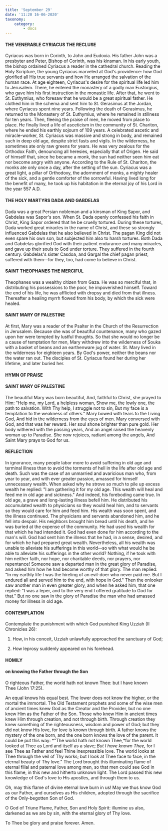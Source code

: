 ```yaml
---
title: 'September 29'
date: '11:20 16-06-2020'
taxonomy:
    category:
        - docs
---
```


#### THE VENERABLE CYRIACUS THE RECLUSE

Cyriacus was born in Corinth, to John and Eudoxia. His father John was a presbyter and Peter, Bishop of Corinth, was his kinsman. In his early youth, the bishop ordained Cyriacus a reader in the cathedral church. Reading the Holy Scripture, the young Cyriacus marveled at God's providence: how God glorified all His true servants and how He arranged the salvation of the human race. At age eighteen, Cyriacus's desire for the spiritual life led him to Jerusalem. There, he entered the monastery of a godly man Eustorgius, who gave him his first instruction in the monastic life. After that, he went to St. Euthymius, who foresaw that he would be a great spiritual father. He clothed him in the schema and sent him to St. Gerasimus at the Jordan, where Cyriacus spent nine years. Following the death of Gerasimus, he returned to the Monastery of St. Euthymius, where he remained in stillness for ten years. Then, fleeing the praise of men, he moved from place to place. He finally lived a life of asceticism in the community of St. Chariton, where he ended his earthly sojourn of 109 years. A celebrated ascetic and miracle-worker, St. Cyriacus was massive and strong in body, and remained such in deep old age, despite strict fasts and vigils. In the wilderness, he sometimes ate only raw greens for years. He was very zealous for the Orthodox Faith, denouncing all heresies, especially that of Origen. He said of himself that, since he became a monk, the sun had neither seen him eat nor become angry with anyone. According to the Rule of St. Chariton, the monks ate only once a day, after the setting of the sun. Cyriacus was a great light, a pillar of Orthodoxy, the adornment of monks, a mighty healer of the sick, and a gentle comforter of the sorrowful. Having lived long for the benefit of many, he took up his habitation in the eternal joy of his Lord in the year 557 A.D.

#### THE HOLY MARTYRS DADA AND GABDELAS

Dada was a great Persian nobleman and a kinsman of King Sapor, and Gabdelas was Sapor's son. When St. Dada openly confessed his faith in Christ, King Sapor ordered that he be cruelly tortured. During these tortures, Dada worked great miracles in the name of Christ, and these so strongly influenced Gabdelas that he also believed in Christ. The pagan King did not even spare his own son, but subjected him also to harsh tortures. Both Dada and Gabdelas glorified God with their patient endurance and many miracles, and gave up their souls to God under torture. They suffered in the fourth century. Gabdelas's sister Casdoa, and Gargal the chief pagan priest, suffered with them--for they, too, had come to believe in Christ.

#### SAINT THEOPHANES THE MERCIFUL

Theophanes was a wealthy citizen from Gaza. He was so merciful that, in distributing his possessions to the poor, he impoverished himself. Toward the end of his life, he was afflicted with dropsy and died from that illness. Thereafter a healing myrrh flowed from his body, by which the sick were healed. 

#### SAINT MARY OF PALESTINE

At first, Mary was a reader of the Psalter in the Church of the Resurrection in Jerusalem. Because she was of beautiful countenance, many who gazed upon her were tempted by lustful thoughts. So that she would no longer be a cause of temptation for men, Mary withdrew into the wilderness of Souka with a basket of beans and an earthenware jug of water. St. Mary lived in the wilderness for eighteen years. By God's power, neither the beans nor the water ran out. The disciples of St. Cyriacus found her during her lifetime, and later buried her.


#### HYMN OF PRAISE
#### 
#### SAINT MARY OF PALESTINE

The beautiful Mary was born beautiful,
And, faithful to Christ, she prayed to Him:
"Help me, my Lord, a helpless woman,
Show me, the lowly one, the path to salvation.
With Thy help, I struggle not to sin,
But my face is a temptation to the weakness of others."
Mary bowed with tears to the Living God,
And hid in the wilderness from the eyes of men.
Mary conversed with God, and that was her reward.
Her soul shone brighter than pure gold.
Her body withered with the passing years,
And an angel raised the heavenly woman up to Paradise.
She now rejoices, radiant among the angels,
And Saint Mary prays to God for us.


#### REFLECTION


In ignorance, many people labor more to avoid suffering in old age and terminal illness than to avoid the torments of hell in the life after old age and death. Such was the case of an unmarried and avaricious man who, from year to year, and with ever greater passion, amassed for himself unnecessary wealth. When asked why he strove so much to pile up excess wealth he replied: "I am gathering it for my old age. This wealth will heal and feed me in old age and sickness." And indeed, his foreboding came true. In old age, a grave and long-lasting illness befell him. He distributed his accumulated wealth to physicians so they would heal him, and to servants so they would care for him and feed him. His wealth was soon spent, and the illness continued. The physicians and servants abandoned him, and he fell into despair. His neighbors brought him bread until his death, and he was buried at the expense of the community. He had used his wealth for that which he had intended it. God had even done for him according to the man's will. God had sent him the illness that he had, in a sense, desired, and for which he had prepared great wealth. Nevertheless, all his wealth was unable to alleviate his sufferings in this world--so with what would he be able to alleviate his sufferings in the other world? Nothing, if he took with him neither faith, nor hope, nor charitable deeds, nor prayers, nor repentance! Someone saw a departed man in the great glory of Paradise, and asked him how he had become worthy of that glory. The man replied: "In my earthly life I was the hireling of an evil-doer who never paid me. But I endured all and served him to the end, with hope in God." Then the onlooker saw another man in even greater glory, and when he asked him, that one replied: "I was a leper, and to the very end I offered gratitude to God for that." But no one saw in the glory of Paradise the man who had amassed money for illness in old age.



#### CONTEMPLATION

Contemplate the punishment with which God punished King Uzziah (II Chronicles 26):

1.  How, in his conceit, Uzziah unlawfully approached the sanctuary of God;

1.  How leprosy suddenly appeared on his forehead.



#### HOMILY


#### on knowing the Father through the Son

O righteous Father, the world hath not known Thee: but I have known Thee (John 17:25).

An equal knows his equal best. The lower does not know the higher, or the mortal the immortal. The Old Testament prophets and some of the wise men of ancient times knew God as the Creator and the Provider, but no one knew Him as the Father of the Son. Those who knew Him in ancient times knew Him through creation, and not through birth. Through creation they knew something of the righteousness, wisdom and power of God; but they did not know His love, for love is known through birth. A father knows the mystery of the one born, and the one born knows the love of the parent. It could be put this way: *"The world hath not known Thee,*for the world looked at Thee as Lord and itself as a slave; *But I have known Thee,* for I see Thee as Father and feel Thine inexpressible love. The world looks at Thee through the veil of Thy works; but I look at Thee face to face, in the eternal beauty of Thy love." The Lord brought this illuminating flame of eternal filial and paternal love among men, so that men could see God in this flame, in this new and hitherto unknown light. The Lord passed this new knowledge of God's love to His apostles, and through them to us.

Oh, may this flame of divine eternal love burn in us! May we thus know God as our Father, and ourselves as His children, adopted through the sacrifice of the Only-begotten Son of God.

O God of Triune Flame, Father, Son and Holy Spirit: illumine us also, darkened as we are by sin, with the eternal glory of Thy love.

To Thee be glory and praise forever. Amen.
